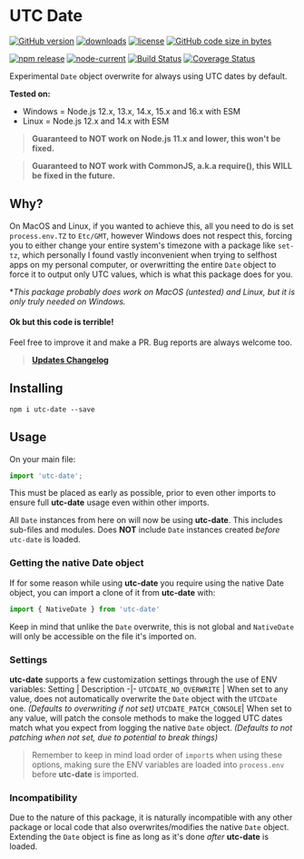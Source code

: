 UTC Date
========

[![GitHub version][github-image]][github-url]
[![downloads][downloads-image]][npm-url]
[![license][license-image]][license-url]
[![GitHub code size in bytes][size-image]][github-url]

[![npm release][npm-image]][npm-url]
[![node-current][node-image]][node-url]
[![Build Status][travis-image]][travis-url]
[![Coverage Status][coveralls-image]][coveralls-url]

Experimental `Date` object overwrite for always using UTC dates by default.

**Tested on:**
- Windows = Node.js 12.x, 13.x, 14.x, 15.x and 16.x with ESM
- Linux = Node.js 12.x and 14.x with ESM

> **Guaranteed to NOT work on Node.js 11.x and lower, this won't be fixed.**

> **Guaranteed to NOT work with CommonJS, a.k.a require(), this WILL be fixed in the future.**

## Why?
On MacOS and Linux, if you wanted to achieve this, all you need to do is set `process.env.TZ` to `Etc/GMT`, however Windows does not respect this, forcing you to either change your entire system's timezone with a package like `set-tz`, which personally I found vastly inconvenient when trying to selfhost apps on my personal computer, or overwritting the entire `Date` object to force it to output only UTC values, which is what this package does for you.

**This package probably does work on MacOS (untested) and Linux, but it is only truly needed on Windows.*

#### Ok but this code is terrible!
Feel free to improve it and make a PR. Bug reports are always welcome too.

> [**Updates Changelog**](https://github.com/jhmaster2000/utc-date/blob/master/CHANGELOG.md)

## Installing
```
npm i utc-date --save
```

## Usage
On your main file:
```js
import 'utc-date';
```
This must be placed as early as possible, prior to even other imports to ensure full **utc-date** usage even within other imports.

All `Date` instances from here on will now be using **utc-date**. This includes sub-files and modules. Does **NOT** include `Date` instances created *before* `utc-date` is loaded.

### Getting the native Date object
If for some reason while using **utc-date** you require using the native Date object, you can import a clone of it from **utc-date** with:
```js
import { NativeDate } from 'utc-date'
```
Keep in mind that unlike the `Date` overwrite, this is not global and `NativeDate` will only be accessible on the file it's imported on.

### Settings
**utc-date** supports a few customization settings through the use of ENV variables:
Setting | Description
-|-
`UTCDATE_NO_OVERWRITE` | When set to any value, does not automatically overwrite the `Date` object with the `UTCDate` one. *(Defaults to overwriting if not set)*
`UTCDATE_PATCH_CONSOLE`| When set to any value, will patch the console methods to make the logged UTC dates match what you expect from logging the native `Date` object. *(Defaults to not patching when not set, due to potential to break things)*

> Remember to keep in mind load order of `import`s when using these options, making sure the ENV variables are loaded into `process.env` before **utc-date** is imported.

### Incompatibility
Due to the nature of this package, it is naturally incompatible with any other package or local code that also overwrites/modifies the native `Date` object. Extending the `Date` object is fine as long as it's done *after* **utc-date** is loaded.

[github-url]:https://github.com/jhmaster2000/utc-date
[github-image]:https://img.shields.io/github/package-json/v/jhmaster2000/utc-date.svg
[license-url]:https://github.com/jhmaster2000/utc-date/blob/master/LICENSE.md
[license-image]:https://img.shields.io/npm/l/utc-date.svg
[npm-url]:http://npmjs.org/package/utc-date
[npm-image]:https://img.shields.io/npm/v/utc-date.svg?color=darkred&label=npm%20release
[downloads-image]:https://img.shields.io/npm/dt/utc-date.svg
[node-url]:https://nodejs.org/en/download
[node-image]:https://img.shields.io/node/v/utc-date.svg
[size-image]:https://img.shields.io/github/languages/code-size/jhmaster2000/utc-date.svg
[travis-url]:https://travis-ci.com/jhmaster2000/utc-date
[travis-image]:https://img.shields.io/travis/com/jhmaster2000/utc-date.svg
[coveralls-url]:https://coveralls.io/github/jhmaster2000/utc-date?branch=master
[coveralls-image]:https://coveralls.io/repos/github/jhmaster2000/utc-date/badge.svg?branch=master
